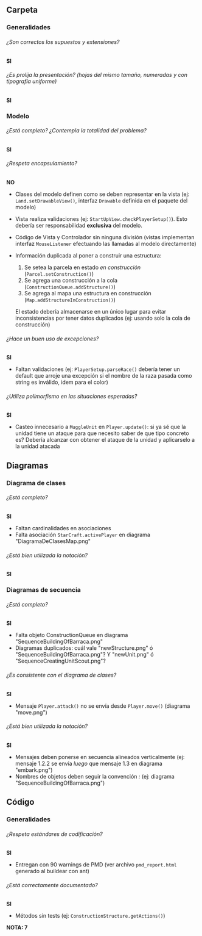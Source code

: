 ## Carpeta

### Generalidades

###### ¿Son correctos los supuestos y extensiones?
**SI**

###### ¿Es prolija la presentación? (hojas del mismo tamaño, numeradas y con tipografía uniforme)
**SI**

### Modelo

###### ¿Está completo? ¿Contempla la totalidad del problema?
**SI**

###### ¿Respeta encapsulamiento?
**NO**
* Clases del modelo definen como se deben representar en la vista (ej: `Land.setDrawableView()`, interfaz `Drawable` definida en el paquete del modelo)
* Vista realiza validaciones (ej: `StartUpView.checkPlayerSetup()`). Esto debería ser responsabilidad **exclusiva** del modelo.
* Código de Vista y Controlador sin ninguna división (vistas implementan interfaz `MouseListener` efectuando las llamadas al modelo directamente)
* Información duplicada al poner a construir una estructura:
  1. Se setea la parcela en estado _en construcción_ (`Parcel.setConstruction()`)
  1. Se agrega una construcción a la cola (`ConstructionQueue.addStructure()`)
  1. Se agrega al mapa una estructura en construcción (`Map.addStructureInConstruction()`)

  El estado debería almacenarse en un único lugar para evitar inconsistencias por tener datos duplicados (ej: usando solo la cola de construcción)

###### ¿Hace un buen uso de excepciones?
**SI**
* Faltan validaciones (ej: `PlayerSetup.parseRace()` debería tener un default que arroje una excepción si el nombre de la raza pasada como string es inválido, idem para el color)

###### ¿Utiliza polimorfismo en las situaciones esperadas?
**SI**
* Casteo innecesario a `MuggleUnit` en `Player.update()`: si ya sé que la unidad tiene un ataque para que necesito saber de que tipo concreto es? Debería alcanzar con obtener el ataque de la unidad y aplicarselo a la unidad atacada

## Diagramas

### Diagrama de clases

###### ¿Está completo?
**SI**
* Faltan cardinalidades en asociaciones
* Falta asociación `StarCraft.activePlayer` en diagrama "DiagramaDeClasesMap.png"

###### ¿Está bien utilizada la notación?
**SI**

### Diagramas de secuencia

###### ¿Está completo?
**SI**
* Falta objeto ConstructionQueue en diagrama "SequenceBuildingOfBarraca.png"
* Diagramas duplicados: cuál vale "newStructure.png" ó "SequenceBuildingOfBarraca.png"? Y "newUnit.png" ó "SequenceCreatingUnitScout.png"?

###### ¿Es consistente con el diagrama de clases?
**SI**
* Mensaje `Player.attack()` no se envía desde `Player.move()` (diagrama "move.png")

###### ¿Está bien utilizada la notación?
**SI**
* Mensajes deben ponerse en secuencia alineados verticalmente (ej: mensaje 1.2.2 se envía _luego_ que mensaje 1.3 en diagrama "embark.png")
* Nombres de objetos deben seguir la convención _<nombre de la instancia>:<nombre de la clase>_ (ej: diagrama "SequenceBuildingOfBarraca.png")

## Código

### Generalidades

###### ¿Respeta estándares de codificación?
**SI**
* Entregan con 90 warnings de PMD (ver archivo `pmd_report.html` generado al buildear con ant)

###### ¿Está correctamente documentado?
**SI**
* Métodos sin tests (ej: `ConstructionStructure.getActions()`)


**NOTA: 7**